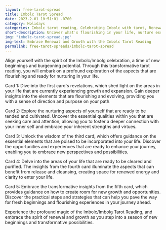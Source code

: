 ```yaml
---
layout: free-tarot-spread
title: Imbolc Tarot Spread
date: 2023-2-01 10:51:01 -0700
category: Holidays
categories: Imbolc tarot reading, Celebrating Imbolc with tarot, Renewal and growth tarot spread, Nurturing the self with tarot, Embracing new beginnings with tarot, Purification and clarity through tarot, Tarot insights for Imbolc, Imbolc tarot divination, Cleansing and renewal in tarot, Creating space for growth with tarot, Tarot guidance for new opportunities, Embracing the spirit of Imbolc with tarot, Tarot spreads for Imbolc celebration, Harnessing Imbolc energy with tarot, Tarot guidance for personal growth during Imbolc
short-description: Uncover what's flourishing in your life, nurture essential aspects of your being, and learn how to make room for new growth and opportunities, all within the sacred context of the Imbolc celebration.
img: "imbolc-tarot-spread.jpg"
img-text: Embrace Renewal and Growth with the Imbolc Tarot Reading
permalink: free-tarot-spreads/imbolc-tarot-spread
---
```

Align yourself with the spirit of the Imbolc/Imbolg celebration, a time of new beginnings and burgeoning potential. Through this transformative tarot reading, you will embark on a profound exploration of the aspects that are flourishing and ready for nurturing in your life.

Card 1: Dive into the first card's revelations, which shed light on the areas in your life that are currently experiencing growth and expansion. Gain deeper insights into the elements that are flourishing and evolving, providing you with a sense of direction and purpose on your path.

Card 2: Explore the nurturing aspects of yourself that are ready to be tended and cultivated. Uncover the essential qualities within you that are seeking care and attention, allowing you to foster a deeper connection with your inner self and embrace your inherent strengths and virtues.

Card 3: Unlock the wisdom of the third card, which offers guidance on the essential elements that are poised to be incorporated into your life. Discover the opportunities and experiences that are ready to enhance your journey, enabling you to embrace new perspectives and possibilities.

Card 4: Delve into the areas of your life that are ready to be cleared and purified. The insights from the fourth card illuminate the aspects that can benefit from release and cleansing, creating space for renewed energy and clarity to enter your life.

Card 5: Embrace the transformative insights from the fifth card, which provides guidance on how to create room for new growth and opportunities. Discover the practical steps and strategies that can help you pave the way for fresh beginnings and flourishing experiences in your journey ahead.

Experience the profound magic of the Imbolc/Imbolg Tarot Reading, and embrace the spirit of renewal and growth as you step into a season of new beginnings and transformative possibilities.